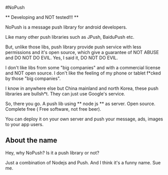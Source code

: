 #NoPush

** Developing and NOT tested!!! **

NoPush is a message push library for android developers.

Like many other push libraries such as JPush, BaiduPush etc.

But, unlike those libs, push library provide push service with less permissions and it's open source, which give a guarantee of NOT ABUSE and DO NOT DO EVIL. Yes, I said it, DO NOT DO EVIL.

I don't like libs from some "big companies" and with a commercial license and NOT open source. I don't like the feeling of my phone or tablet f*cked by those "big companies".

I know in anywhere else but China mainland and north Korea, these push libraries are bullsh*t. They can just use Google's service.

So, there you go. A push lib using ** node js **  as server. Open source. Complete free ( Free software, not free beer).

You can deploy it on your own server and push your message, ads, images to your app users.

## About the name
Hey, why NoPush? Is it a push library or not?

Just a combination of Nodejs and Push. And I think it's a funny name. Sue me.